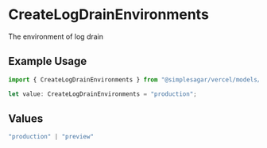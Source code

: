 # CreateLogDrainEnvironments

The environment of log drain

## Example Usage

```typescript
import { CreateLogDrainEnvironments } from "@simplesagar/vercel/models/createlogdrainop.js";

let value: CreateLogDrainEnvironments = "production";
```

## Values

```typescript
"production" | "preview"
```
